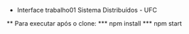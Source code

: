 * Interface trabalho01 Sistema Distribuídos - UFC

** Para executar após o clone:
*** npm install
*** npm start
